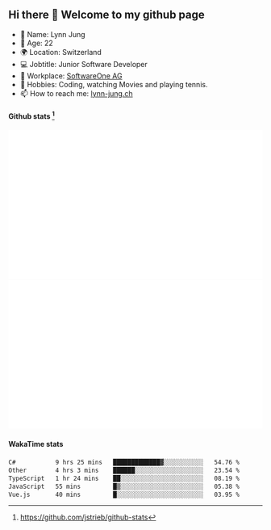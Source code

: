 ## Hi there 👋 Welcome to my github page

- 🧑 Name: Lynn Jung
- 🔞 Age: 22
- 🌍 Location: Switzerland
- 💻 Jobtitle: Junior Software Developer
- 🏢 Workplace: [SoftwareOne AG](https://www.softwareone.com/)
- 🎾 Hobbies: Coding, watching Movies and playing tennis.
- 📫 How to reach me: [lynn-jung.ch](https://lynn-jung.ch/)


#### Github stats [^1]
![](https://github.com/lynn-jung/github-stats/blob/master/generated/overview.svg)  ![](https://github.com/lynn-jung/github-stats/blob/master/generated/languages.svg)


#### WakaTime stats
<!--START_SECTION:waka-->
```text
C#           9 hrs 25 mins   █████████████▓░░░░░░░░░░░   54.76 % 
Other        4 hrs 3 mins    ██████░░░░░░░░░░░░░░░░░░░   23.54 % 
TypeScript   1 hr 24 mins    ██░░░░░░░░░░░░░░░░░░░░░░░   08.19 % 
JavaScript   55 mins         █▒░░░░░░░░░░░░░░░░░░░░░░░   05.38 % 
Vue.js       40 mins         █░░░░░░░░░░░░░░░░░░░░░░░░   03.95 % 
```
<!--END_SECTION:waka-->

[^1]: https://github.com/jstrieb/github-stats
